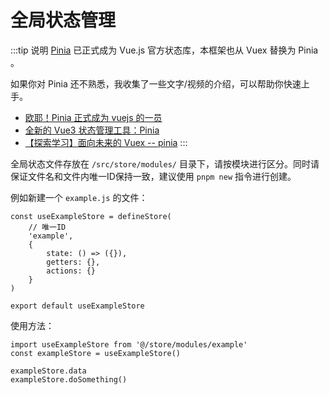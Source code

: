 # 全局状态管理

:::tip 说明
[Pinia](https://pinia.vuejs.org/) 已正式成为 Vue.js 官方状态库，本框架也从 Vuex 替换为 Pinia 。

如果你对 Pinia 还不熟悉，我收集了一些文字/视频的介绍，可以帮助你快速上手。

- [欧耶！Pinia 正式成为 vuejs 的一员](https://mp.weixin.qq.com/s/_OlLFedVJfyEapGzYFETuw)
- [全新的 Vue3 状态管理工具：Pinia](https://mp.weixin.qq.com/s/4B-ZzOXdYrF-Auvm_wWBVQ)
- [【探索学习】面向未来的 Vuex -- pinia](https://www.bilibili.com/video/BV1Mb4y1X7NL/)
:::

全局状态文件存放在 `/src/store/modules/` 目录下，请按模块进行区分。同时请保证文件名和文件内唯一ID保持一致，建议使用 `pnpm new` 指令进行创建。

例如新建一个 `example.js` 的文件：

```js:no-line-numbers
const useExampleStore = defineStore(
    // 唯一ID
    'example',
    {
        state: () => ({}),
        getters: {},
        actions: {}
    }
)

export default useExampleStore
```

使用方法：

```js:no-line-numbers
import useExampleStore from '@/store/modules/example'
const exampleStore = useExampleStore()

exampleStore.data
exampleStore.doSomething()
```